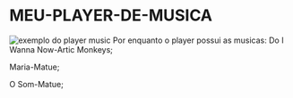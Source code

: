 # MEU-PLAYER-DE-MUSICA

![exemplo do player music](https://github.com/user-attachments/assets/4976d057-27b9-4b5f-932f-919c662e7b70)
Por enquanto o player possui as musicas:
Do I Wanna Now-Artic Monkeys;

Maria-Matue;

O Som-Matue;
